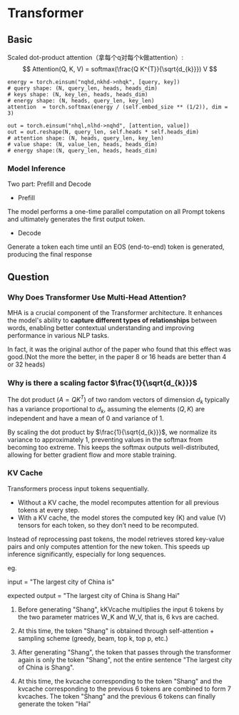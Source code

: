 # Transformer
## Basic
Scaled dot-product attention（拿每个q对每个k做attention）:
$$
Attention(Q, K, V) = softmax(\frac{Q K^{T}}{\sqrt{d_{k}}}) V
$$
```
energy = torch.einsum("nqhd,nkhd->nhqk", [query, key])
# query shape: (N, query_len, heads, heads_dim)
# keys shape: (N, key_len, heads, heads_dim)
# energy shape: (N, heads, query_len, key_len)
attention  = torch.softmax(energy / (self.embed_size ** (1/2)), dim = 3)

out = torch.einsum("nhql,nlhd->nqhd", [attention, value])
out = out.reshape(N, query_len, self.heads * self.heads_dim)
# attention shape: (N, heads, query_len, key_len)
# value shape: (N, value_len, heads, heads_dim)
# energy shape:(N, query_len, heads, heads_dim)
```

### Model Inference
Two part: Prefill and Decode
- Prefill

The model performs a one-time parallel computation on all Prompt tokens and ultimately generates the first output token.

- Decode

Generate a token each time until an EOS (end-to-end) token is generated, producing the final response

## Question
### Why Does Transformer Use Multi-Head Attention?
MHA is a crucial component of the Transformer architecture. It enhances the model's ability to **capture different types of relationships** between words, enabling better contextual understanding and improving performance in various NLP tasks.

In fact, it was the original author of the paper who found that this effect was good.(Not the more the better, in the paper 8 or 16 heads are better than 4 or 32 heads)

### Why is there a scaling factor $\frac{1}{\sqrt{d_{k}}}$
The dot product ($A = QK^{T}$) of two random vectors of dimension $d_{k}$ typically has a variance proportional to $d_{k}$, assuming the elements ($Q, K$) are independent and have a mean of 0 and variance of 1.

By scaling the dot product by $\frac{1}{\sqrt{d_{k}}}$, we normalize its variance to approximately 1, preventing values in the softmax from becoming too extreme. This keeps the softmax outputs well-distributed, allowing for better gradient flow and more stable training.

### KV Cache
Transformers process input tokens sequentially.
- Without a KV cache, the model recomputes attention for all previous tokens at every step.
- With a KV cache, the model stores the computed key (K) and value (V) tensors for each token, so they don’t need to be recomputed.

Instead of reprocessing past tokens, the model retrieves stored key-value pairs and only computes attention for the new token. This speeds up inference significantly, especially for long sequences.

eg. 

input = "The largest city of China is"

expected output = "The largest city of China is Shang Hai"

1. Before generating "Shang", kKVcache multiplies the input 6 tokens by the two parameter matrices W_K and W_V, that is, 6 kvs are cached. 

2. At this time, the token "Shang" is obtained through self-attention + sampling scheme (greedy, beam, top k, top p, etc.)

3. After generating "Shang", the token that passes through the transformer again is only the token "Shang", not the entire sentence "The largest city of China is Shang". 

4. At this time, the kvcache corresponding to the token "Shang" and the kvcache corresponding to the previous 6 tokens are combined to form 7 kvcaches. The token "Shang" and the previous 6 tokens can finally generate the token "Hai"